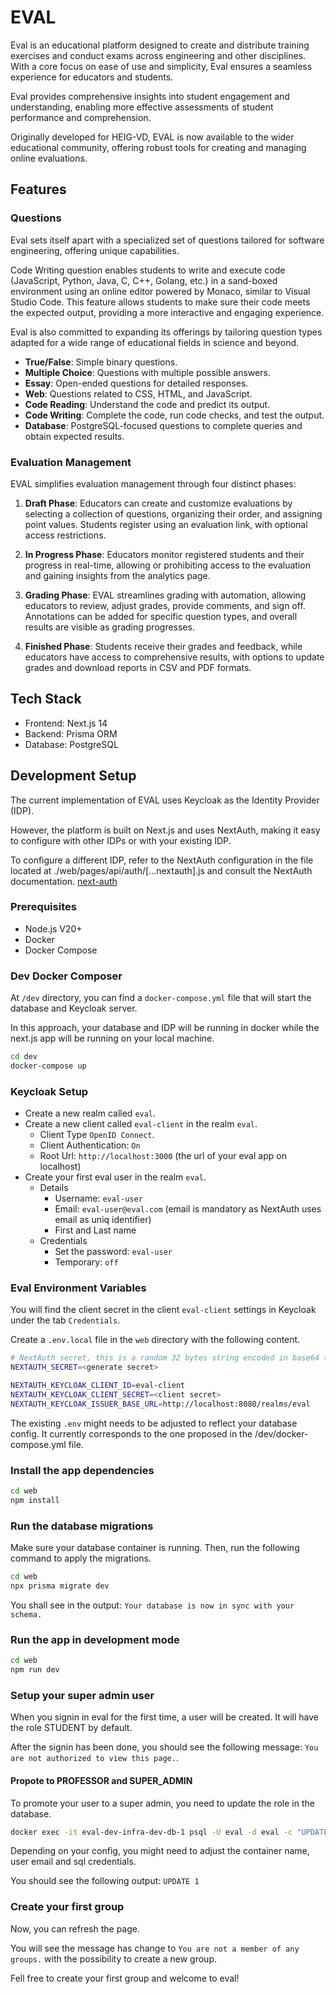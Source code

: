 # EVAL

Eval is an educational platform designed to create and distribute training exercises and conduct exams across engineering and other disciplines. With a core focus on ease of use and simplicity, Eval ensures a seamless experience for educators and students.

Eval provides comprehensive insights into student engagement and understanding, enabling more effective assessments of student performance and comprehension.

Originally developed for HEIG-VD, EVAL is now available to the wider educational community, offering robust tools for creating and managing online evaluations.

## Features

### Questions

Eval sets itself apart with a specialized set of questions tailored for software engineering, offering unique capabilities.

Code Writing question enables students to write and execute code (JavaScript, Python, Java, C, C++, Golang, etc.) in a sand-boxed environment using an online editor powered by Monaco, similar to Visual Studio Code. This feature allows students to make sure their code meets the expected output, providing a more interactive and engaging experience.

Eval is also committed to expanding its offerings by tailoring question types adapted for a wide range of educational fields in science and beyond.

- **True/False**: Simple binary questions.
- **Multiple Choice**: Questions with multiple possible answers.
- **Essay**: Open-ended questions for detailed responses.
- **Web**: Questions related to CSS, HTML, and JavaScript.
- **Code Reading**: Understand the code and predict its output.
- **Code Writing**: Complete the code, run code checks, and test the output.
- **Database**: PostgreSQL-focused questions to complete queries and obtain expected results.

### Evaluation Management

EVAL simplifies evaluation management through four distinct phases:

1. **Draft Phase**: Educators can create and customize evaluations by selecting a collection of questions, organizing their order, and assigning point values. Students register using an evaluation link, with optional access restrictions.

2. **In Progress Phase**: Educators monitor registered students and their progress in real-time, allowing or prohibiting access to the evaluation and gaining insights from the analytics page.

3. **Grading Phase**: EVAL streamlines grading with automation, allowing educators to review, adjust grades, provide comments, and sign off. Annotations can be added for specific question types, and overall results are visible as grading progresses.

4. **Finished Phase**: Students receive their grades and feedback, while educators have access to comprehensive results, with options to update grades and download reports in CSV and PDF formats.

## Tech Stack
- Frontend: Next.js 14
- Backend: Prisma ORM
- Database: PostgreSQL

## Development Setup

The current implementation of EVAL uses Keycloak as the Identity Provider (IDP).

However, the platform is built on Next.js and uses NextAuth, making it easy to configure with other IDPs or with your existing IDP.

To configure a different IDP, refer to the NextAuth configuration in the file located at ./web/pages/api/auth/[...nextauth].js and consult the NextAuth documentation. [next-auth](https://next-auth.js.org/v3/getting-started/introduction)

### Prerequisites

- Node.js V20+
- Docker
- Docker Compose

### Dev Docker Composer

At `/dev` directory, you can find a `docker-compose.yml` file that will start the database and Keycloak server.

In this approach, your database and IDP will be running in docker while the next.js app will be running on your local machine.

```bash
cd dev
docker-compose up
```

### Keycloak Setup

- Create a new realm called `eval`.
- Create a new client called `eval-client` in the realm `eval`.
  - Client Type `OpenID Connect`.
  - Client Authentication: `On`
  - Root Url: `http://localhost:3000` (the url of your eval app on localhost)
- Create your first eval user in the realm `eval`.
  - Details
    - Username: `eval-user`
    - Email: `eval-user@eval.com` (email is mandatory as NextAuth uses email as uniq identifier)
    - First and Last name
  - Credentials
    - Set the password: `eval-user`
    - Temporary: `off`

### Eval Environment Variables

You will find the client secret in the client `eval-client` settings in Keycloak under the tab `Credentials`.

Create a `.env.local` file in the `web` directory with the following content.

```bash
# NextAuth secret, this is a random 32 bytes string encoded in base64 (generate: openssl rand -base64 32)
NEXTAUTH_SECRET=<generate secret>

NEXTAUTH_KEYCLOAK_CLIENT_ID=eval-client
NEXTAUTH_KEYCLOAK_CLIENT_SECRET=<client secret>
NEXTAUTH_KEYCLOAK_ISSUER_BASE_URL=http://localhost:8080/realms/eval
```

The existing `.env` might needs to be adjusted to reflect your database config. It currently corresponds to the one proposed in the /dev/docker-compose.yml file.

### Install the app dependencies

```bash
cd web
npm install
```

### Run the database migrations

Make sure your database container is running. Then, run the following command to apply the migrations.

```bash
cd web
npx prisma migrate dev
```

You shall see in the output: `Your database is now in sync with your schema.`

### Run the app in development mode

```bash
cd web
npm run dev
```

### Setup your super admin user

When you signin in eval for the first time, a user will be created. It will have the role STUDENT by default.

After the signin has been done, you should see the following message: `You are not authorized to view this page.`. 

#### Propote to PROFESSOR and SUPER_ADMIN

To promote your user to a super admin, you need to update the role in the database.

```bash
docker exec -it eval-dev-infra-dev-db-1 psql -U eval -d eval -c "UPDATE \"User\" SET roles = '{STUDENT,PROFESSOR,SUPER_ADMIN}' WHERE email = 'eval-user@eval.com';"
```

Depending on your config, you might need to adjust the container name, user email and sql credentials.

You should see the following output: `UPDATE 1`

### Create your first group

Now, you can refresh the page.

You will see the message has change to `You are not a member of any groups.` with the possibility to create a new group.

Fell free to create your first group and welcome to eval!